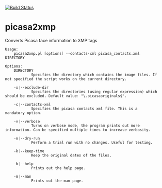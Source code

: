 [![Build Status](https://travis-ci.com/asalamon74/picasa2xmp.svg?branch=master)](https://travis-ci.com/asalamon74/picasa2xmp)

# picasa2xmp

Converts Picasa face information to XMP tags

```
Usage:
    picasa2xmp.pl [options] --contacts-xml picasa_contacts.xml DIRECTORY

Options:
    DIRECTORY
            Specifies the directory which contains the image files. If not specified the script works on the current directory.

    -x|--exclude-dir
            Specifies the directories (using regular expression) which should be excluded. Default value: "\.picasaoriginals$".

    -c|--contacts-xml
            Specifies the picasa contacts xml file. This is a mandatory option.

    -v|--verbose
            Turns on verbose mode, the program prints out more information. Can be specified multiple times to increase verbosity.

    -n|--dry-run
            Perform a trial run with no changes. Useful for testing.

    -k|--keep-time
            Keep the original dates of the files.

    -h|--help
            Prints out the help page.

    -m|--man
            Prints out the man page.
```

